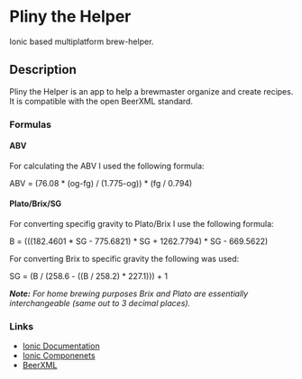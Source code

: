 # Pliny the Helper

Ionic based multiplatform brew-helper.

## Description

Pliny the Helper is an app to help a brewmaster organize and create recipes. It is compatible with the open BeerXML
standard.

### Formulas

#### ABV

For calculating the ABV I used the following formula:

ABV = (76.08 * (og-fg) / (1.775-og)) * (fg / 0.794)

#### Plato/Brix/SG

For converting specifig gravity to Plato/Brix I use the following formula:

B = (((182.4601 * SG - 775.6821) * SG + 1262.7794) * SG - 669.5622)

For converting Brix to specific gravity the following was used:

SG = (B / (258.6 - ((B / 258.2) * 227.1))) + 1

***Note:*** *For home brewing purposes Brix and Plato are essentially interchangeable (same out to 3 decimal places).*

### Links

* [Ionic Documentation](https://ionicframework.com/docs/)
* [Ionic Componenets](https://ionicframework.com/docs/components)
* [BeerXML](http://www.beerxml.com/)
